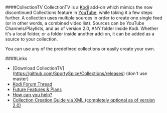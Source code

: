 ####CollectionTV
CollectionTV is a  [Kodi](http://kodi.tv/) add-on which mimics the now discontinued Collections feature in [YouTube](https://www.youtube.com/), while taking it a few steps further. A collection uses multiple sources in order to create one single feed (or in other words, a combined video list). Sources can be YouTube Channels/Playlists, and as of version 2.0, ANY folder inside Kodi. Whether it's a local folder, or a folder inside another add-on, it can be added as a source to your collection.

You can use any of the predefined collections or easily create your own.


####Links
* [Download CollectionTV] (https://github.com/SportySpice/Collections/releases) (don't use master)
* [Kodi Forum Thread](http://forum.kodi.tv/showthread.php?tid=227806)
* [Future Features & Plans](https://github.com/SportySpice/Collections/wiki/Future-Features-&-Plans)
* [How can you help?](https://github.com/SportySpice/Collections/wiki/How-can-you-help%3F)
* [Collection Creation Guide via XML (completely optional as of version 2.0)](https://github.com/SportySpice/Collections/wiki/Collection-Creation-Guide-(via-XML))

